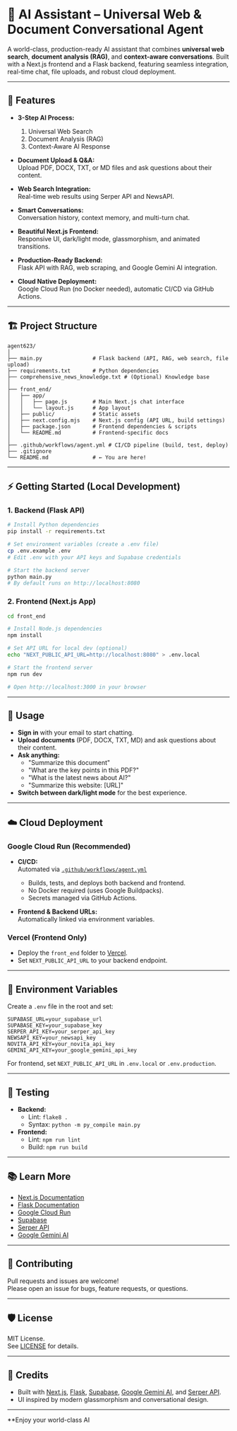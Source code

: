 # 🌟 AI Assistant – Universal Web & Document Conversational Agent

A world-class, production-ready AI assistant that combines **universal web search**, **document analysis (RAG)**, and **context-aware conversations**. Built with a Next.js frontend and a Flask backend, featuring seamless integration, real-time chat, file uploads, and robust cloud deployment.

---

## 🚀 Features

- **3-Step AI Process:**  
  1. Universal Web Search  
  2. Document Analysis (RAG)  
  3. Context-Aware AI Response

- **Document Upload & Q&A:**  
  Upload PDF, DOCX, TXT, or MD files and ask questions about their content.

- **Web Search Integration:**  
  Real-time web results using Serper API and NewsAPI.

- **Smart Conversations:**  
  Conversation history, context memory, and multi-turn chat.

- **Beautiful Next.js Frontend:**  
  Responsive UI, dark/light mode, glassmorphism, and animated transitions.

- **Production-Ready Backend:**  
  Flask API with RAG, web scraping, and Google Gemini AI integration.

- **Cloud Native Deployment:**  
  Google Cloud Run (no Docker needed), automatic CI/CD via GitHub Actions.

---

## 🏗️ Project Structure

```
agent623/
│
├── main.py                # Flask backend (API, RAG, web search, file upload)
├── requirements.txt       # Python dependencies
├── comprehensive_news_knowledge.txt # (Optional) Knowledge base
│
├── front_end/
│   ├── app/
│   │   ├── page.js        # Main Next.js chat interface
│   │   └── layout.js      # App layout
│   ├── public/            # Static assets
│   ├── next.config.mjs    # Next.js config (API URL, build settings)
│   ├── package.json       # Frontend dependencies & scripts
│   └── README.md          # Frontend-specific docs
│
├── .github/workflows/agent.yml # CI/CD pipeline (build, test, deploy)
├── .gitignore
└── README.md              # ← You are here!
```

---

## ⚡ Getting Started (Local Development)

### 1. **Backend (Flask API)**

```bash
# Install Python dependencies
pip install -r requirements.txt

# Set environment variables (create a .env file)
cp .env.example .env
# Edit .env with your API keys and Supabase credentials

# Start the backend server
python main.py
# By default runs on http://localhost:8080
```

### 2. **Frontend (Next.js App)**

```bash
cd front_end

# Install Node.js dependencies
npm install

# Set API URL for local dev (optional)
echo "NEXT_PUBLIC_API_URL=http://localhost:8080" > .env.local

# Start the frontend server
npm run dev

# Open http://localhost:3000 in your browser
```

---

## 📝 Usage

- **Sign in** with your email to start chatting.
- **Upload documents** (PDF, DOCX, TXT, MD) and ask questions about their content.
- **Ask anything:**  
  - "Summarize this document"  
  - "What are the key points in this PDF?"  
  - "What is the latest news about AI?"  
  - "Summarize this website: [URL]"
- **Switch between dark/light mode** for the best experience.

---

## ☁️ Cloud Deployment

### **Google Cloud Run (Recommended)**

- **CI/CD:**  
  Automated via [`.github/workflows/agent.yml`](.github/workflows/agent.yml)  
  - Builds, tests, and deploys both backend and frontend.
  - No Docker required (uses Google Buildpacks).
  - Secrets managed via GitHub Actions.

- **Frontend & Backend URLs:**  
  Automatically linked via environment variables.

### **Vercel (Frontend Only)**

- Deploy the `front_end` folder to [Vercel](https://vercel.com/new?utm_medium=default-template&filter=next.js&utm_source=create-next-app&utm_campaign=create-next-app-readme).
- Set `NEXT_PUBLIC_API_URL` to your backend endpoint.

---

## 🔑 Environment Variables

Create a `.env` file in the root and set:

```env
SUPABASE_URL=your_supabase_url
SUPABASE_KEY=your_supabase_key
SERPER_API_KEY=your_serper_api_key
NEWSAPI_KEY=your_newsapi_key
NOVITA_API_KEY=your_novita_api_key
GEMINI_API_KEY=your_google_gemini_api_key
```

For frontend, set `NEXT_PUBLIC_API_URL` in `.env.local` or `.env.production`.

---

## 🧪 Testing

- **Backend:**  
  - Lint: `flake8 .`
  - Syntax: `python -m py_compile main.py`
- **Frontend:**  
  - Lint: `npm run lint`
  - Build: `npm run build`

---

## 📚 Learn More

- [Next.js Documentation](https://nextjs.org/docs)
- [Flask Documentation](https://flask.palletsprojects.com/)
- [Google Cloud Run](https://cloud.google.com/run)
- [Supabase](https://supabase.com/)
- [Serper API](https://serper.dev/)
- [Google Gemini AI](https://ai.google.dev/)

---

## 🤝 Contributing

Pull requests and issues are welcome!  
Please open an issue for bugs, feature requests, or questions.

---

## 🛡️ License

MIT License.  
See [LICENSE](LICENSE) for details.

---

## 🎉 Credits

- Built with [Next.js](https://nextjs.org), [Flask](https://flask.palletsprojects.com/), [Supabase](https://supabase.com/), [Google Gemini AI](https://ai.google.dev/), and [Serper API](https://serper.dev/).
- UI inspired by modern glassmorphism and conversational design.

---

**Enjoy your world-class AI